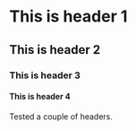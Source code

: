 # This is header 1
## This is header 2
### This is header 3
#### This is header 4


Tested a couple of headers.
